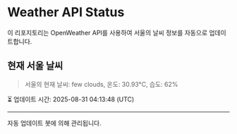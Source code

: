 
# Weather API Status

이 리포지토리는 OpenWeather API를 사용하여 서울의 날씨 정보를 자동으로 업데이트합니다.

## 현재 서울 날씨
> 서울의 현재 날씨: few clouds, 온도: 30.93°C, 습도: 62%

⏳ 업데이트 시간: 2025-08-31 04:13:48 (UTC)

---
자동 업데이트 봇에 의해 관리됩니다.
